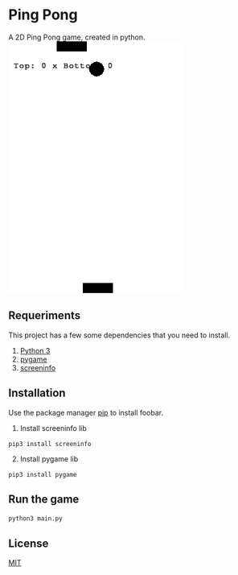 # Ping Pong

A 2D Ping Pong game, created in python.  
![Game demo](https://raw.githubusercontent.com/iammateus/ping-pong/assets/demo.gif)

## Requeriments
This project has a few some dependencies that you need to install.

 1. [Python 3](https://www.python.org/)
 2. [pygame](https://github.com/pygame/pygame)
 3. [screeninfo](https://github.com/rr-/screeninfo)
 
## Installation
Use the package manager [pip](https://pip.pypa.io/en/stable/) to install foobar.
1. Install screeninfo lib
```
pip3 install screeninfo
```
2. Install pygame lib
```
pip3 install pygame
```
## Run the game
```
python3 main.py
```
## License
[MIT](https://github.com/iammateus/ping-pong/blob/master/LICENSE)
